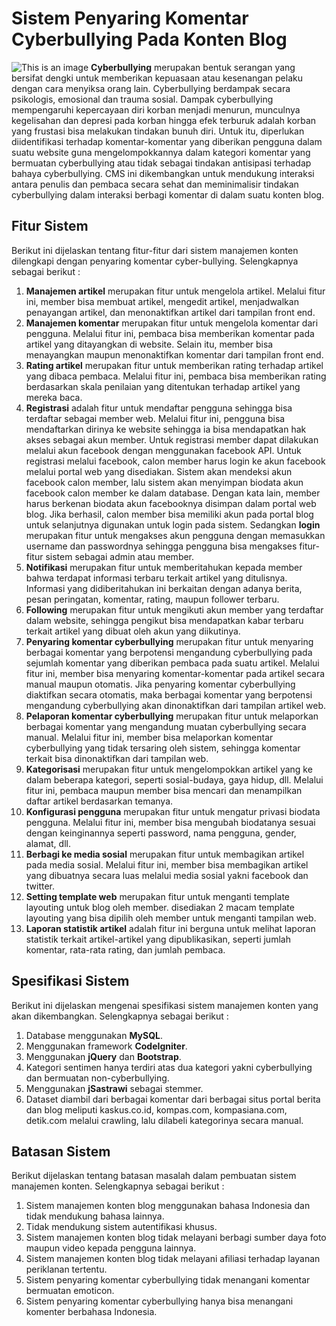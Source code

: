 # Sistem Penyaring Komentar Cyberbullying Pada Konten Blog
![This is an image](https://github.com/donodanar35/CMS-CyberbullyingFilter-CI3/blob/main/Arsitektur%20Sistem.jpg)
**Cyberbullying** merupakan bentuk serangan yang bersifat dengki untuk memberikan kepuasaan atau kesenangan pelaku dengan cara menyiksa orang lain. Cyberbullying berdampak secara psikologis, emosional dan trauma sosial. Dampak cyberbullying mempengaruhi kepercayaan diri korban menjadi menurun, munculnya kegelisahan dan depresi pada korban hingga efek terburuk adalah korban yang frustasi bisa melakukan tindakan bunuh diri.  Untuk itu, diperlukan diidentifikasi terhadap komentar-komentar yang diberikan pengguna dalam suatu website guna mengelompokkannya dalam kategori komentar yang bermuatan cyberbullying atau tidak sebagai tindakan antisipasi terhadap bahaya cyberbullying. CMS ini dikembangkan untuk mendukung interaksi antara penulis dan pembaca secara sehat dan meminimalisir tindakan cyberbullying dalam interaksi berbagi komentar di dalam suatu konten blog. 
## Fitur Sistem 
Berikut ini dijelaskan tentang fitur-fitur dari sistem manajemen konten dilengkapi dengan penyaring komentar cyber-bullying. Selengkapnya sebagai berikut :
1.	**Manajemen artikel** merupakan fitur untuk mengelola artikel. Melalui fitur ini, member bisa membuat artikel, mengedit artikel, menjadwalkan penayangan artikel, dan menonaktifkan artikel dari tampilan front end. 
2.	**Manajemen komentar** merupakan fitur untuk mengelola komentar dari pengguna. Melalui fitur ini, pembaca bisa memberikan komentar pada artikel yang ditayangkan di website. Selain itu, member bisa menayangkan maupun menonaktifkan komentar dari tampilan front end.
3.	**Rating artikel** merupakan fitur untuk memberikan rating terhadap artikel yang dibaca pembaca. Melalui fitur ini, pembaca bisa memberikan rating berdasarkan skala penilaian yang ditentukan terhadap artikel yang mereka baca. 
4.	**Registrasi** adalah fitur untuk mendaftar pengguna sehingga bisa terdaftar sebagai member web. Melalui fitur ini, pengguna bisa mendaftarkan dirinya ke website sehingga ia bisa mendapatkan hak akses sebagai akun member. Untuk registrasi member dapat dilakukan melalui akun facebook dengan menggunakan facebook API. Untuk registrasi melalui facebook, calon member harus login ke akun facebook melalui portal web yang disediakan. Sistem akan mendeksi akun facebook calon member, lalu sistem akan menyimpan biodata akun facebook calon member ke dalam database. Dengan kata lain, member harus berkenan biodata akun facebooknya disimpan dalam portal web blog. Jika berhasil, calon member bisa memiliki akun pada portal blog untuk selanjutnya digunakan untuk login pada sistem.
Sedangkan **login** merupakan fitur untuk mengakses akun pengguna dengan memasukkan username dan passwordnya sehingga pengguna bisa mengakses fitur-fitur sistem sebagai admin atau member. 
5.	**Notifikasi** merupakan fitur untuk memberitahukan kepada member bahwa terdapat informasi terbaru terkait artikel yang ditulisnya. Informasi yang didiberitahukan ini berkaitan dengan adanya berita, pesan peringatan, komentar, rating, maupun follower  terbaru.
6.	**Following** merupakan fitur untuk mengikuti akun member yang terdaftar dalam website, sehingga pengikut bisa mendapatkan kabar terbaru terkait artikel yang dibuat oleh akun yang diikutinya. 
7.	**Penyaring komentar cyberbullying** merupakan fitur untuk menyaring berbagai komentar yang berpotensi mengandung cyberbullying pada sejumlah komentar yang diberikan pembaca pada suatu artikel. Melalui fitur ini, member bisa menyaring komentar-komentar pada artikel secara manual maupun otomatis. Jika penyaring komentar cyberbullying diaktifkan secara otomatis, maka berbagai komentar yang berpotensi mengandung cyberbullying akan dinonaktifkan dari tampilan artikel web.
8.	**Pelaporan komentar cyberbullying** merupakan fitur untuk melaporkan berbagai komentar yang mengandung muatan cyberbullying secara manual. Melalui fitur ini, member bisa melaporkan komentar cyberbullying yang tidak tersaring oleh sistem, sehingga komentar terkait bisa dinonaktifkan dari tampilan web.
9.	**Kategorisasi** merupakan fitur untuk mengelompokkan artikel yang ke dalam beberapa kategori, seperti sosial-budaya, gaya hidup, dll. Melalui fitur ini, pembaca maupun member bisa mencari dan menampilkan daftar artikel berdasarkan temanya. 
10.	**Konfigurasi pengguna** merupakan fitur untuk mengatur privasi biodata pengguna. Melalui fitur ini, member bisa mengubah biodatanya sesuai dengan keinginannya seperti password, nama pengguna, gender, alamat, dll.
11.	**Berbagi ke media sosial** merupakan fitur untuk membagikan artikel pada media sosial. Melalui fitur ini, member bisa membagikan artikel yang dibuatnya secara luas melalui media sosial yakni facebook dan twitter.
12.	**Setting template web** merupakan fitur untuk menganti template layouting untuk blog oleh member. disediakan 2 macam template layouting yang bisa dipilih oleh member untuk menganti tampilan web.
13.	**Laporan statistik artikel** adalah fitur ini berguna untuk melihat laporan statistik terkait artikel-artikel yang dipublikasikan, seperti jumlah komentar, rata-rata rating, dan jumlah pembaca.

## Spesifikasi Sistem
Berikut ini dijelaskan mengenai spesifikasi sistem manajemen konten yang akan dikembangkan. Selengkapnya sebagai berikut :
1.	Database menggunakan **MySQL**.
2.	Menggunakan framework **CodeIgniter**.
3.  Menggunakan **jQuery** dan **Bootstrap**.
3.	Kategori sentimen hanya terdiri atas dua kategori yakni cyberbullying dan bermuatan non-cyberbullying.
4.	Menggunakan **jSastrawi** sebagai stemmer.
5.	Dataset diambil dari berbagai komentar dari berbagai situs portal berita dan blog meliputi kaskus.co.id, kompas.com, kompasiana.com, detik.com melalui crawling, lalu dilabeli kategorinya secara manual.

## Batasan Sistem
Berikut dijelaskan tentang batasan masalah dalam pembuatan sistem manajemen konten. Selengkapnya sebagai berikut :
1.	Sistem manajemen konten blog menggunakan bahasa Indonesia dan tidak mendukung bahasa lainnya.
2.	Tidak mendukung sistem autentifikasi khusus.
3.	Sistem manajemen konten blog tidak melayani berbagi sumber daya foto maupun video kepada pengguna lainnya.
4.	Sistem manajemen konten blog tidak melayani afiliasi terhadap layanan periklanan tertentu.
5.	Sistem penyaring komentar cyberbullying tidak menangani komentar bermuatan emoticon.
6.	Sistem penyaring komentar cyberbullying hanya bisa menangani komenter berbahasa Indonesia.

